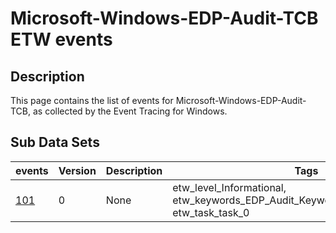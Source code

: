 # Microsoft-Windows-EDP-Audit-TCB ETW events

## Description
This page contains the list of events for Microsoft-Windows-EDP-Audit-TCB, as collected by the Event Tracing for Windows.

## Sub Data Sets
|events|Version|Description|Tags|
|---|---|---|---|
|[101](events/event-101.md)|0|None|etw_level_Informational, etw_keywords_EDP_Audit_Keyword_ProtectionRemoved, etw_task_task_0|
